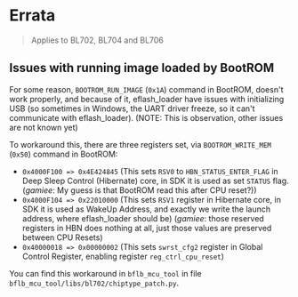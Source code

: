# Errata

> Applies to BL702, BL704 and BL706

## Issues with running image loaded by BootROM

For some reason, `BOOTROM_RUN_IMAGE` (`0x1A`) command in BootROM, doesn't work properly, and because of it,
eflash_loader have issues with initializing USB (so sometimes in Windows, the UART driver freeze, so it can't communicate with eflash_loader).
(NOTE: This is observation, other issues are not known yet)

To workaround this, there are three registers set, via `BOOTROM_WRITE_MEM` (`0x50`) command in BootROM:

- `0x4000F100 => 0x4E424845` (This sets `RSV0` to `HBN_STATUS_ENTER_FLAG` in Deep Sleep Control (Hibernate) core, in SDK it is used as set `STATUS` flag. (*gamiee*: My guess is that BootROM read this after CPU reset?))
- `0x4000F104 => 0x22010000` (This sets `RSV1` register in Hibernate core, in SDK it is used as WakeUp Address, and exactly we write the launch address, where eflash_loader should be) (*gamiee*: those reserved registers in HBN does nothing at all, just those values are preserved between CPU Resets)
- `0x40000018 => 0x00000002` (This sets `swrst_cfg2` register in Global Control Register, enabling register `reg_ctrl_cpu_reset`)

You can find this workaround in `bflb_mcu_tool` in file `bflb_mcu_tool/libs/bl702/chiptype_patch.py`.